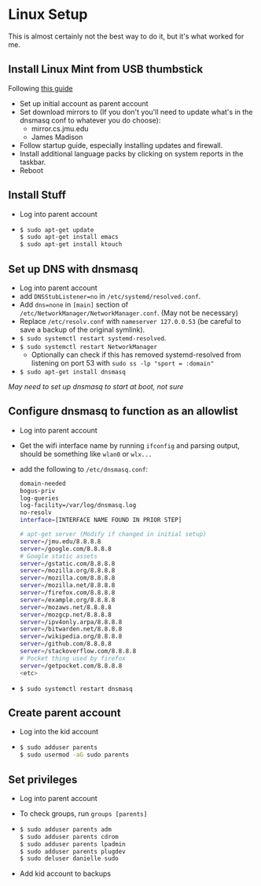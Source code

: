 # Linux Setup
This is almost certainly not the best way to do it, but it's what worked for me.


## Install Linux Mint from USB thumbstick
Following [this guide](https://linuxmint-installation-guide.readthedocs.io/en/latest/)

* Set up initial account as parent account
* Set download mirrors to (If you don't you'll need to update what's in the dnsmasq conf to whatever you do choose):
  * mirror.cs.jmu.edu
  * James Madison
* Follow startup guide, especially installing updates and firewall.
* Install additional language packs by clicking on system reports in the taskbar.
* Reboot

## Install Stuff
* Log into parent account
* ```bash
  $ sudo apt-get update
  $ sudo apt-get install emacs
  $ sudo apt-get install ktouch
  ```

## Set up DNS with dnsmasq
* Log into parent account
* add `DNSStubListener=no` in `/etc/systemd/resolved.conf`.
* Add `dns=none` in `[main]` section of `/etc/NetworkManager/NetworkManager.conf`. (May not be necessary)
* Replace `/etc/resolv.conf` with `nameserver 127.0.0.53` (be careful to save a backup of the original symlink).
* `$ sudo systemctl restart systemd-resolved`.
* `$ sudo systemctl restart NetworkManager`
  * Optionally can check if this has removed systemd-resolved from listening on port 53 with `sudo ss -lp "sport = :domain"`
* `$ sudo apt-get install dnsmasq`

_May need to set up dnsmasq to start at boot, not sure_


## Configure dnsmasq to function as an allowlist
* Log into parent account
* Get the wifi interface name by running `ifconfig` and parsing output, should be something like `wlan0` or `wlx...`
* add the following to `/etc/dnsmasq.conf`:
  ```bash
  domain-needed
  bogus-priv
  log-queries
  log-facility=/var/log/dnsmasq.log
  no-resolv
  interface=[INTERFACE NAME FOUND IN PRIOR STEP]
  
  # apt-get server (Modify if changed in initial setup)
  server=/jmu.edu/8.8.8.8
  server=/google.com/8.8.8.8
  # Google static assets
  server=/gstatic.com/8.8.8.8
  server=/mozilla.org/8.8.8.8
  server=/mozilla.com/8.8.8.8
  server=/mozilla.net/8.8.8.8
  server=/firefox.com/8.8.8.8
  server=/example.org/8.8.8.8
  server=/mozaws.net/8.8.8.8
  server=/mozgcp.net/8.8.8.8
  server=/ipv4only.arpa/8.8.8.8
  server=/bitwarden.net/8.8.8.8
  server=/wikipedia.org/8.8.8.8
  server=/github.com/8.8.8.8
  server=/stackoverflow.com/8.8.8.8
  # Pocket thing used by firefox
  server=/getpocket.com/8.8.8.8
  <etc>
  ```
  
* `$ sudo systemctl restart dnsmasq`

## Create parent account
* Log into the kid account
* ```bash
  $ sudo adduser parents
  $ sudo usermod -aG sudo parents
  ```

## Set privileges
* Log into parent account
* To check groups, run `groups [parents]`
* ```bash
  $ sudo adduser parents adm
  $ sudo adduser parents cdrom
  $ sudo adduser parents lpadmin
  $ sudo adduser parents plugdev
  $ sudo deluser danielle sudo
  ```
 

* Add kid account to backups
